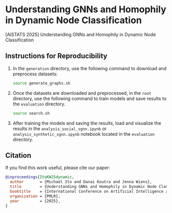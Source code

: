 # Understanding GNNs and Homophily in Dynamic Node Classification
[AISTATS 2025] Understanding GNNs and Homophily in Dynamic Node Classification

## Instructions for Reproducibility
1. In the `generation` directory, use the following command to download and preprocess datasets:
   ```bash
   source generate_graphs.sh
   ```
2. Once the datasets are downloaded and preprocessed, in the `root` directory, use the following command to train models and save results to the `evaluation` directory.
   ```bash
   source search.sh
   ```
3. After training the models and saving the results, load and visualize the results in the `analysis_social_sgnn.ipynb` or `analysis_synthetic_sgnn.ipynb` notebook located in the `evaluation` directory.

## Citation

If you find this work useful, please cite our paper:

```bibtex
@inproceedings{ItoKW25dynamic,
  author       = {Michael Ito and Danai Koutra and Jenna Wiens},
  title        = {Understanding GNNs and Homophily in Dynamic Node Classification},
  booktitle    = {International Conference on Artificial Intelligence and Statistics},
  organization = {PMLR},
  year         = {2025},
}
```
